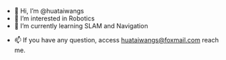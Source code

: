 - 👋 Hi, I’m @huataiwangs
- 👀 I’m interested in Robotics
- 🌱 I’m currently learning SLAM and Navigation
<!------------ - 💞️ I’m looking to collaborate on ...----------------->
- 📫 If you have any question, access huataiwangs@foxmail.com reach me.



